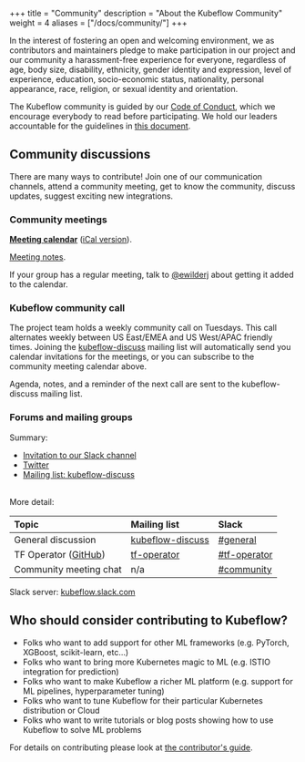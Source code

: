 +++
title = "Community"
description = "About the Kubeflow Community"
weight = 4
aliases = ["/docs/community/"]
+++

In the interest of fostering an open and welcoming environment, we as
contributors and maintainers pledge to make participation in our project and
our community a harassment-free experience for everyone, regardless of age, body
size, disability, ethnicity, gender identity and expression, level of
experience, education, socio-economic status, nationality, personal appearance,
race, religion, or sexual identity and orientation.

The Kubeflow community is guided by our [Code of
Conduct](https://github.com/kubeflow/community/blob/master/CODE_OF_CONDUCT.md),
which we encourage everybody to read before participating. We hold our leaders
accountable for the guidelines in
[this document](https://github.com/kubeflow/community/blob/master/INCLUSIVITY.md).

## Community discussions

There are many ways to contribute! Join one of our communication channels, 
attend a community meeting, get to know the community, discuss updates, suggest
exciting new integrations.

### Community meetings

[**Meeting calendar**](https://calendar.google.com/calendar/embed?src=kubeflow.org_7l5vnbn8suj2se10sen81d9428%40group.calendar.google.com&ctz=America%2FLos_Angeles) ([iCal version](https://calendar.google.com/calendar/ical/kubeflow.org_7l5vnbn8suj2se10sen81d9428%40group.calendar.google.com/public/basic.ics)).

[Meeting notes](http://bit.ly/kf-meeting-notes).

If your group has a regular meeting, talk to
[@ewilderj](https://github.com/ewilderj) about getting it added to the calendar.

### Kubeflow community call

The project team holds a weekly community call on Tuesdays. This call alternates
weekly between US East/EMEA and US West/APAC friendly times. Joining the
[kubeflow-discuss](https://groups.google.com/forum/#!forum/kubeflow-discuss)
mailing list will automatically send you calendar invitations for the meetings, or you can subscribe to the community meeting calendar above.

Agenda, notes, and a reminder of the next call are sent to the kubeflow-discuss
mailing list.

### Forums and mailing groups

Summary:

* [Invitation to our Slack channel](https://join.slack.com/t/kubeflow/shared_invite/enQtNDg5MTM4NTQyNjczLTdkNTVhMjg1ZTExOWI0N2QyYTQ2MTIzNTJjMWRiOTFjOGRlZWEzODc1NzMwNTMwM2EzNjY1MTFhODczNjk4MTk)
* [Twitter](http://twitter.com/kubeflow)
* [Mailing list: kubeflow-discuss](https://groups.google.com/forum/#!forum/kubeflow-discuss)

<br>
More detail:

| Topic                                                           | Mailing list                                                                      | Slack                                                                                             |
| :----                                                           | :------------                                                                     | :-------------                                                                                    |
| General discussion                                              | [kubeflow-discuss](https://groups.google.com/forum/#!forum/kubeflow-discuss)      | [#general](https://kubeflow.slack.com/messages/C7REE0EHK)                                         |
| TF Operator ([GitHub](https://github.com/kubeflow/tf-operator)) | [tf-operator](https://groups.google.com/a/kubeflow.org/forum/#!forum/tf-operator) | [#tf-operator](https://kubeflow.slack.com/messages/https://kubeflow.slack.com/messages/C985VJN9F) |
| Community meeting chat                                          | n/a                                                                               | [#community](https://kubeflow.slack.com/messages/C8Q0QJYNB)                                       |

Slack server: [kubeflow.slack.com](https://kubeflow.slack.com/)

## Who should consider contributing to Kubeflow?

* Folks who want to add support for other ML frameworks (e.g. PyTorch, XGBoost, scikit-learn, etc...)
* Folks who want to bring more Kubernetes magic to ML (e.g. ISTIO integration for prediction)
* Folks who want to make Kubeflow a richer ML platform (e.g. support for ML pipelines, hyperparameter tuning)
* Folks who want to tune Kubeflow for their particular Kubernetes distribution or Cloud
* Folks who want to write tutorials or blog posts showing how to use Kubeflow to solve ML problems

For details on contributing please look at [the contributor's guide](/docs/about/contributing/).
